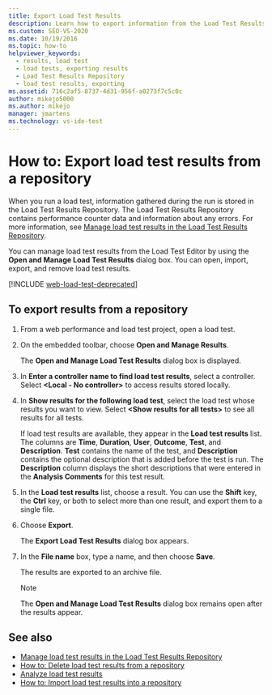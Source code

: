 ```yaml
---
title: Export Load Test Results
description: Learn how to export information from the Load Test Results Repository by using the Open and Manage Load Test Results dialog box.
ms.custom: SEO-VS-2020
ms.date: 10/19/2016
ms.topic: how-to
helpviewer_keywords: 
  - results, load test
  - load tests, exporting results
  - Load Test Results Repository
  - load test results, exporting
ms.assetid: 716c2af5-8737-4d31-956f-a0273f7c5c0c
author: mikejo5000
ms.author: mikejo
manager: jmartens
ms.technology: vs-ide-test
---
```

# How to: Export load test results from a repository

When you run a load test, information gathered during the run is stored in the Load Test Results Repository. The Load Test Results Repository contains performance counter data and information about any errors. For more information, see [Manage load test results in the Load Test Results Repository](../test/manage-load-test-results-in-the-load-test-results-repository.md).

You can manage load test results from the Load Test Editor by using the **Open and Manage Load Test Results** dialog box. You can open, import, export, and remove load test results.

[!INCLUDE [web-load-test-deprecated](includes/web-load-test-deprecated.md)]

## To export results from a repository

1. From a web performance and load test project, open a load test.

2. On the embedded toolbar, choose **Open and Manage Results**.

     The **Open and Manage Load Test Results** dialog box is displayed.

3. In **Enter a controller name to find load test results**, select a controller. Select **\<Local - No controller>** to access results stored locally.

4. In **Show results for the following load test**, select the load test whose results you want to view. Select **\<Show results for all tests>** to see all results for all tests.

     If load test results are available, they appear in the **Load test results** list. The columns are **Time**, **Duration**, **User**, **Outcome**, **Test**, and **Description**. **Test** contains the name of the test, and **Description** contains the optional description that is added before the test is run. The **Description** column displays the short descriptions that were entered in the **Analysis Comments** for this test result.

5. In the **Load test results** list, choose a result. You can use the **Shift** key, the **Ctrl** key, or both to select more than one result, and export them to a single file.

6. Choose **Export**.

     The **Export Load Test Results** dialog box appears.

7. In the **File name** box, type a name, and then choose **Save**.

     The results are exported to an archive file.

    > [!NOTE]
    > The **Open and Manage Load Test Results** dialog box remains open after the results appear.

## See also

- [Manage load test results in the Load Test Results Repository](../test/manage-load-test-results-in-the-load-test-results-repository.md)
- [How to: Delete load test results from a repository](../test/how-to-delete-load-test-results-from-a-repository.md)
- [Analyze load test results](../test/analyze-load-test-results-using-the-load-test-analyzer.md)
- [How to: Import load test results into a repository](../test/how-to-import-load-test-results-into-a-repository.md)

